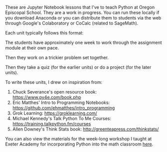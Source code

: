 These are Jupyter Notebook lessons that I've to teach Python at Oregon Episcopal School. They are a work in progress. You can run these locally if you download Anaconda or you can distribute them to students via the web through Google's Colaboratory or CoCalc (related to SageMath). 

Each unit typically follows this format:

The students have approximately one week to work through the assignment module at their own pace.

Then they work on a trickier problem set together.

Then they take a quiz (for the earlier units) or do a project (for the later units).


To write these units, I drew on inspiration from:
1. Chuck Severance's open resource book: https://www.py4e.com/book.php
2. Eric Matthes' Intro to Programming Notebooks: https://github.com/ehmatthes/intro_programming
3. Grok Learning: https://groklearning.com/ 
4. Michael Kennedy's Talk Python To Me Courses: https://training.talkpython.fm/courses
5. Allen Downey's Think Stats book: http://greenteapress.com/thinkstats/

You can also view the materials for the week-long workshop I taught at Exeter Academy for incorporating Python into the math classroom [here](https://github.com/laurenshareshian/Python_For_Math_Teachers). 
